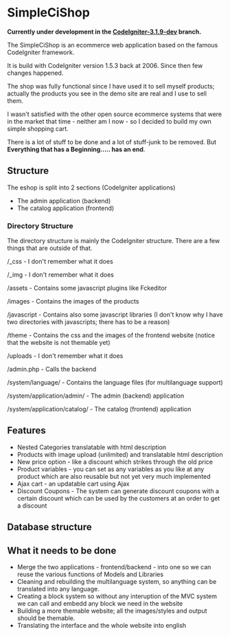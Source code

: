 SimpleCiShop
============

__Currently under development in the [CodeIgniter-3.1.9-dev](../../tree/CodeIgniter-3.1.9-dev) branch.__

The SimpleCiShop is an ecommerce web application based on the famous CodeIgniter framework.

It is build with CodeIgniter version 1.5.3 back at 2006. Since then few changes happened.

The shop was fully functional since I have used it to sell myself products; actually the products you see in the demo site are real and I use to sell them.

I wasn't satisfied with the other open source ecommerce systems that were in the market that time - neither am I now - so I decided to build my own simple shopping cart.

There is a lot of stuff to be done and a lot of stuff-junk to be removed. But __Everything that has a Beginning..... has an end__.

Structure
---------

The eshop is split into 2 sections (CodeIgniter applications)

* The admin application (backend)
* The catalog application (frontend)

### Directory Structure

The directory structure is mainly the CodeIgniter structure. There are a few things that are outside of that.

/_css - I don't remember what it does

/_img - I don't remember what it does

/assets - Contains some javascript plugins like Fckeditor

/images - Contains the images of the products

/javascript - Contains also some javascript libraries (I don't know why I have two directories with javascripts; there has to be a reason)

/theme - Contains the css and the images of the frontend website (notice that the website is not themable yet)

/uploads - I don't remember what it does

/admin.php - Calls the backend

/system/language/ - Contains the language files (for multilanguage support)

/system/application/admin/ - The admin (backend) application

/system/application/catalog/ - The catalog (frontend) application

Features
--------

* Nested Categories translatable with html description
* Products with image upload (unlimited) and translatable html description
* New price option - like a discount which strikes through the old price
* Product variables - you can set as any variables as you like at any product which are also reusable but not yet very much implemented
* Ajax cart - an updatable cart using Ajax
* Discount Coupons - The system can generate discount coupons with a certain discount which can be used by the customers at an order to get a discount

Database structure
------------------

What it needs to be done
------------------------

* Merge the two applications - frontend/backend - into one so we can reuse the various functions of Models and Libraries
* Cleaning and rebuilding the multilanguage system, so anything can be translated into any language.
* Creating a block system so without any interuption of the MVC system we can call and embedd any block we need in the website
* Building a more themable website; all the images/styles and output should be themable.
* Translating the interface and the whole website into english
